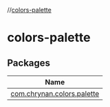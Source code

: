 //[colors-palette](index.md)



# colors-palette  


## Packages  
  
|  Name | 
|---|
| <a name="com.chrynan.colors.palette////PointingToDeclaration/"></a>[com.chrynan.colors.palette](colors-palette/com.chrynan.colors.palette/index.md)|

